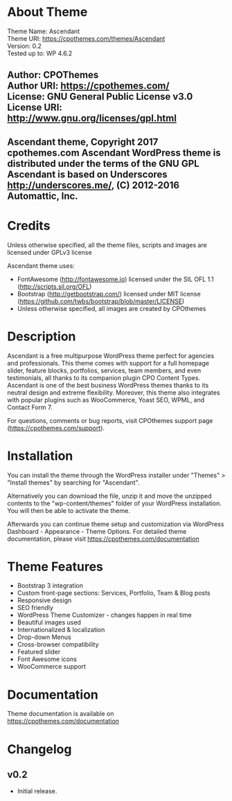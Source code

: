 # About Theme

Theme Name: Ascendant<br>
Theme URI: https://cpothemes.com/themes/Ascendant<br>
Version: 0.2<br>
Tested up to: WP 4.6.2<br>

Author: CPOThemes<br>
Author URI: https://cpothemes.com/<br>
License: GNU General Public License v3.0
License URI: http://www.gnu.org/licenses/gpl.html
-------------------------------------------------------
Ascendant theme, Copyright 2017 cpothemes.com
Ascendant WordPress theme is distributed under the terms of the GNU GPL
Ascendant is based on Underscores http://underscores.me/, (C) 2012-2016 Automattic, Inc.
-------------------------------------------------------

# Credits
Unless otherwise specified, all the theme files, scripts and images are licensed under GPLv3 license

Ascendant theme uses:
* FontAwesome (http://fontawesome.io) licensed under the SIL OFL 1.1 (http://scripts.sil.org/OFL)
* Bootstrap (http://getbootstrap.com/) licensed under MIT license (https://github.com/twbs/bootstrap/blob/master/LICENSE)
* Unless otherwise specified, all images are created by CPOthemes

# Description

Ascendant is a free multipurpose WordPress theme perfect for agencies and professionals. This theme comes with support for a full homepage slider, feature blocks, portfolios, services, team members, and even testimonials, all thanks to its companion plugin CPO Content Types. Ascendant is one of the best business WordPress themes thanks to its neutral design and extreme flexibility. Moreover, this theme also integrates with popular plugins such as WooCommerce, Yoast SEO, WPML, and Contact Form 7.



For questions, comments or bug reports, visit CPOthemes support page (https://cpothemes.com/support).

# Installation

You can install the theme through the WordPress installer under "Themes" > "Install themes" by searching for "Ascendant".

Alternatively you can download the file, unzip it and move the unzipped contents to the "wp-content/themes" folder of your WordPress installation. You will then be able to activate the theme.

Afterwards you can continue theme setup and customization via WordPress Dashboard - Appearance - Theme Options. For detailed theme documentation, please visit https://cpothemes.com/documentation

# Theme Features

* Bootstrap 3 integration
* Custom front-page sections: Services, Portfolio, Team & Blog posts
* Responsive design
* SEO friendly
* WordPress Theme Customizer - changes happen in real time
* Beautiful images used
* Internationalized & localization
* Drop-down Menus
* Cross-browser compatibility
* Featured slider
* Font Awesome icons
* WooCommerce support


# Documentation

Theme documentation is available on https://cpothemes.com/documentation

# Changelog

## v0.2 
* Initial release.



